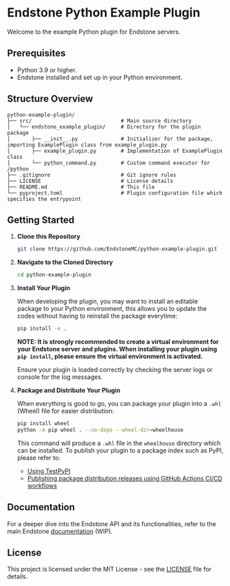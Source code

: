 # Endstone Python Example Plugin

Welcome to the example Python plugin for Endstone servers.

## Prerequisites

- Python 3.9 or higher.
- Endstone installed and set up in your Python environment.

## Structure Overview

```
python-example-plugin/ 
├── src/                             # Main source directory 
│   └── endstone_example_plugin/     # Directory for the plugin package 
│       ├── __init__.py              # Initializer for the package, importing ExamplePlugin class from example_plugin.py
│       ├── example_plugin.py        # Implementation of ExamplePlugin class
│       └── python_command.py        # Custom command executor for /python
├── .gitignore                       # Git ignore rules
├── LICENSE                          # License details
├── README.md                        # This file
└── pyproject.toml                   # Plugin configuration file which specifies the entrypoint
```

## Getting Started

1. **Clone this Repository**

   ```bash
   git clone https://github.com/EndstoneMC/python-example-plugin.git
   ```

2. **Navigate to the Cloned Directory**

   ```bash
   cd python-example-plugin
   ```

3. **Install Your Plugin**

   When developing the plugin, you may want to install an editable package to your Python environment, this allows you
   to update the codes without having to reinstall the package everytime:
   ```bash
   pip install -e .
   ```
   **NOTE: It is strongly recommended to create a virtual environment for your Endstone server and plugins. When
   installing your plugin using `pip install`, please ensure the virtual environment is activated.**

   Ensure your plugin is loaded correctly by checking the server logs or console for the log messages.

4. **Package and Distribute Your Plugin**

   When everything is good to go, you can package your plugin into a `.whl` (Wheel) file for easier distribution:

   ```bash
   pip install wheel
   python -m pip wheel . --no-deps --wheel-dir=wheelhouse
   ```

   This command will produce a `.whl` file in the `wheelhouse` directory which can be installed. To publish your plugin
   to a package index such as PyPI, please refer to:
    - [Using TestPyPI](https://packaging.python.org/en/latest/guides/using-testpypi/)
    - [Publishing package distribution releases using GitHub Actions CI/CD workflows](https://packaging.python.org/en/latest/guides/publishing-package-distribution-releases-using-github-actions-ci-cd-workflows/)

## Documentation

For a deeper dive into the Endstone API and its functionalities, refer to the main
Endstone [documentation](https://endstone.readthedocs.io) (WIP).

## License

This project is licensed under the MIT License - see the [LICENSE](LICENSE) file for details.
